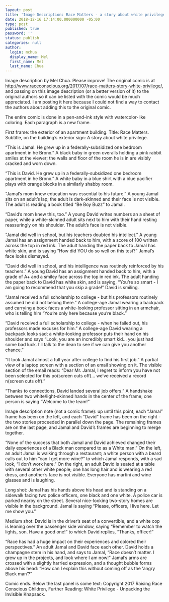 ```yaml
---
layout: post
title: 'Image Description: Race Matters - a story about white privilege'
date: 2018-12-16 17:14:00.000000000 -05:00
type: post
published: true
password: ''
status: publish
categories: null
author:
  login: mchua
  display_name: Mel
  first_name: Mel
  last_name: Chua
---
```


Image description by Mel Chua. Please improve! The original comic is at http://www.raceconscious.org/2017/07/race-matters-story-white-privilege/, and passing on this image description (or a better version of it) to the original authors so it can be listed with the comic would be much appreciated. I am posting it here because I could not find a way to contact the authors about adding this to the original comic.

The entire comic is done in a pen-and-ink style with watercolor-like coloring. Each paragraph is a new frame.

First frame: the exterior of an apartment building. Title: Race Matters. Subtitle, on the building’s exterior sign: A story about white privilege.

“This is Jamal. He grew up in a federally-subsidized one bedroom apartment in he Bronx.” A black baby in green overalls holding a pink rabbit smiles at the viewer; the walls and floor of the room he is in are visibly cracked and worn down.

“This is David. He grew up in a federally-subsidized one bedroom apartment in he Bronx.” A white baby in a blue shirt with a blue pacifier plays with orange blocks in a similarly shabby room.

“Jamal’s mom knew education was essential to his future.” A young Jamal sits on an adult’s lap; the adult is dark-skinned and their face is not visible. The adult is reading a book titled “Be Boy Buzz” to Jamal.

“David’s mom knew this, too.” A young David writes numbers an a sheet of paper, while a white-skinned adult sits next to him with their hand resting reassuringly on his shoulder. The adult’s face is not visible.

“Jamal did well in school, but his teachers doubted his intellect.” A young Jamal has an assignment handed back to him, with a score of 100 written across the top in red ink. The adult handing the paper back to Jamal has white skin, and is saying “How did YOU do so well on this test?” Jamal’s face looks dismayed.

“David did well in school, and his intelligence was routinely reinforced by his teachers.” A young David has an assignment handed back to him, with a grade of A+ and a smiley face across the top in red ink. The adult handing the paper back to David has white skin, and is saying, “You’re so smart - I am going to recommend that you skip a grade!” David is smiling.

“Jamal received a full scholarship to college - but his professors routinely assumed he did not belong there.” A college-age Jamal wearing a backpack and carrying a book faces a white-looking professor sitting in an armchair, who is telling him “You’re only here because you’re black.”

“David received a full scholarship to college - when he failed out, his professors made excuses for him.” A college-age David wearing a backpack looks sad; a white-looking professor puts their hand on his shoulder and says “Look, you are an incredibly smart kid... you just had some bad luck. I’ll talk to the dean to see if we can give you another chance.”

“It took Jamal almost a full year after college to find his first job.” A partial view of a laptop screen with a section of an email showing on it. The visible section of the email reads: “Dear Mr. Jamal, I regret to inform you have not been selected for this po(screen cuts off)... we’ve received a record n(screen cuts off).”

“Thanks to connections, David landed several job offers.” A handshake between two white/light-skinned hands in the center of the frame; one person is saying “Welcome to the team!”

Image description note (not a comic frame): up until this point, each “Jamal” frame has been on the left, and each “David” frame has been on the right - the two stories proceeded in parallel down the page. The remaining frames are on the last page, and Jamal and David’s frames are beginning to merge together.

“None of the success that both Jamal and David achieved changed their daily experiences of a Black man compared to as a White man.” On the left, an adult Jamal is walking through a restaurant; a white person with a beard calls out to him “can I get more wine?” to which Jamal responds, with a sad look, “I don’t work here.” On the right, an adult David is seated at a table with several other white people; one has long hair and is wearing a red dress, and another’s face is not visible. Everyone has martini and wine glasses and is laughing.

Long shot: Jamal has his hands above his head and is standing on a sidewalk facing two police officers, one black and one white. A police car is parked nearby on the street. Several nice-looking two-story homes are visible in the background. Jamal is saying “Please, officers, I live here. Let me show you.”

Medium shot: David is in the driver’s seat of a convertible, and a white cop is leaning over the passenger side window, saying “Remember to watch the lights, son. Have a good one!” to which David replies, “Thanks, officer!”

“Race has had a huge impact on their experiences and colored their perspectives.” An adult Jamal and David face each other. David holds a champagne stem in his hand, and says to Jamal, “Race doesn’t matter. I grew up in the projects, and look where I am now!” Jamal’s arms are crossed with a slightly harried expression, and a thought bubble forms above his head: “How can I explain this without coming off as the ‘angry Black man’?”

Comic ends. Below the last panel is some text: Copyright 2017 Raising Race Conscious Children, Further Reading: White Privilege - Unpacking the Invisible Knapsack.
